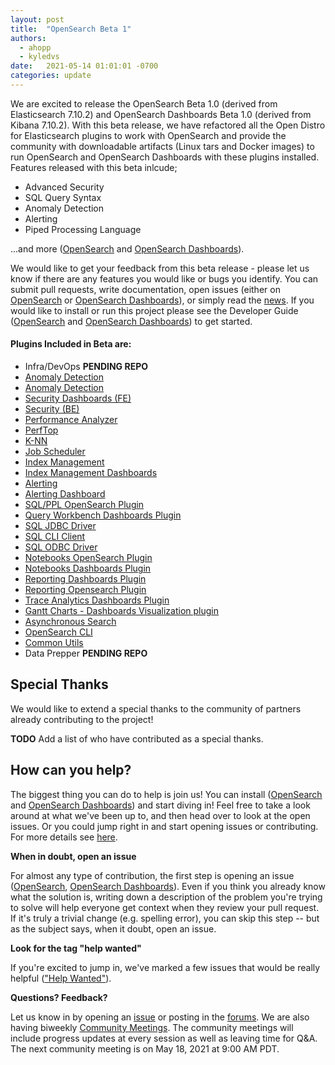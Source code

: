 ```yaml
---
layout: post
title:  "OpenSearch Beta 1"
authors: 
  - ahopp
  - kyledvs
date:   2021-05-14 01:01:01 -0700
categories: update
---
```


We are excited to release the OpenSearch Beta 1.0 (derived from Elasticsearch 7.10.2) and OpenSearch Dashboards Beta 1.0 (derived from Kibana 7.10.2). With this beta release, we  have refactored all the Open Distro for Elasticsearch plugins to work with OpenSearch and provide the community with downloadable artifacts (Linux tars and Docker images) to run OpenSearch and OpenSearch Dashboards with these plugins installed. Features released with this beta inlcude;

- Advanced Security
- SQL Query Syntax
- Anomaly Detection
- Alerting
- Piped Processing Language

...and more ([OpenSearch](https://github.com/opensearch-project/OpenSearch) and [OpenSearch Dashboards](https://github.com/opensearch-project/OpenSearch-Dashboards)). 

We would like to get your feedback from this beta release - please let us know if there are any features you would like or bugs you identify. You can submit pull requests, write documentation, open issues (either on [OpenSearch](https://github.com/opensearch-project/OpenSearch/issues) or [OpenSearch Dashboards](https://github.com/opensearch-project/OpenSearch-Dashboards/issues)), or simply read the [news](https://opensearch.org/blog/). If you would like to install or run this project please see the Developer Guide ([OpenSearch](https://github.com/opensearch-project/OpenSearch/blob/main/DEVELOPER_GUIDE.md) and [OpenSearch Dashboards](https://github.com/opensearch-project/OpenSearch-Dashboards/blob/main/DEVELOPER_GUIDE.md)) to get started.

#### Plugins Included in Beta are:

- Infra/DevOps **PENDING REPO**
- [Anomaly Detection](https://github.com/opensearch-project/anomaly-detection)
- [Anomaly Detection](https://github.com/opensearch-project/anomaly-detection-dashboards-plugin)
- [Security Dashboards (FE)](https://github.com/opensearch-project/security-dashboards-plugin)
- [Security (BE)](https://github.com/opensearch-project/security)
- [Performance Analyzer](https://github.com/opensearch-project/performance-analyzer)
- [PerfTop](https://github.com/opensearch-project/perftop)
- [K-NN](https://github.com/opensearch-project/k-NN)
- [Job Scheduler](https://github.com/opensearch-project/job-scheduler)
- [Index Management](https://github.com/opensearch-project/index-management)
- [Index Management Dashboards](https://github.com/opensearch-project/index-management-dashboards-plugin)
- [Alerting](https://github.com/opensearch-project/alerting)
- [Alerting Dashboard](https://github.com/opensearch-project/alerting-dashboards-plugin)
- [SQL/PPL OpenSearch Plugin](https://github.com/opensearch-project/sql)
- [Query Workbench Dashboards Plugin](https://github.com/opensearch-project/sql)
- [SQL JDBC Driver](https://github.com/opensearch-project/sql)
- [SQL CLI Client](https://github.com/opensearch-project/sql)
- [SQL ODBC Driver](https://github.com/opensearch-project/sql)
- [Notebooks OpenSearch Plugin](https://github.com/opensearch-project/dashboards-notebooks)
- [Notebooks Dashboards Plugin](https://github.com/opensearch-project/dashboards-notebooks)
- [Reporting Dashboards Plugin](https://github.com/opensearch-project/dashboards-reports)
- [Reporting Opensearch Plugin](https://github.com/opensearch-project/dashboards-reports)
- [Trace Analytics Dashboards Plugin](https://github.com/opensearch-project/trace-analytics)
- [Gantt Charts - Dashboards Visualization plugin](https://github.com/opensearch-project/dashboards-visualizations)
- [Asynchronous Search](https://github.com/opensearch-project/asynchronous-search)
- [OpenSearch CLI](https://github.com/opensearch-project/opensearch-cli)
- [Common Utils](https://github.com/opensearch-project/common-utils)
- Data Prepper **PENDING REPO**

## Special Thanks
We would like to extend a special thanks to the community of partners already contributing to the project! 

**TODO** Add a list of who have contributed as a special thanks.  

## How can you help?
The biggest thing you can do to help is join us! You can install ([OpenSearch](https://github.com/opensearch-project/OpenSearch/blob/main/DEVELOPER_GUIDE.md) and [OpenSearch Dashboards](https://github.com/opensearch-project/OpenSearch-Dashboards/blob/main/DEVELOPER_GUIDE.md)) and start diving in! Feel free to take a look around at what we've been up to, and then head over to look at the open issues. Or you could jump right in and start opening issues or contributing. For more details see [here](https://github.com/opensearch-project/OpenSearch/blob/main/CONTRIBUTING.md).

**When in doubt, open an issue**

For almost any type of contribution, the first step is opening an issue ([OpenSearch](https://github.com/opensearch-project/OpenSearch/issues), [OpenSearch Dashboards](https://github.com/opensearch-project/OpenSearch-Dashboards/issues)). Even if you think you already know what the solution is, writing down a description of the problem you're trying to solve will help everyone get context when they review your pull request. If it's truly a trivial change (e.g. spelling error), you can skip this step -- but as the subject says, when it doubt, open an issue. 

**Look for the tag "help wanted"**

If you're excited to jump in, we've marked a few issues that would be really helpful (["Help Wanted"](https://github.com/opensearch-project/OpenSearch/issues?q=is%3Aissue+is%3Aopen+label%3A%22help+wanted%22)).

**Questions? Feedback?**

Let us know in by opening an [issue](https://github.com/opensearch-project/OpenSearch/issues) or posting in the [forums](https://discuss.opendistrocommunity.dev/). We are also having biweekly [Community Meetings](https://www.meetup.com/Open-Distro-for-Elasticsearch-Meetup-Group/). The community meetings will include progress updates at every session as well as leaving time for Q&A. The next community meeting is on May 18, 2021 at
9:00 AM PDT.
